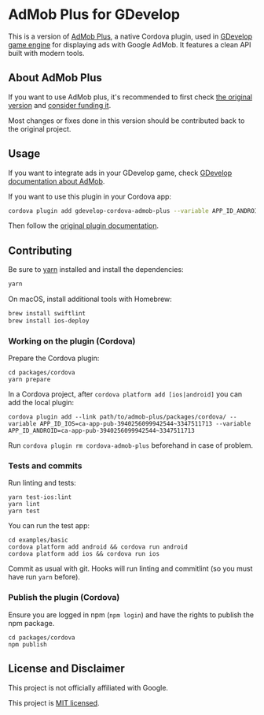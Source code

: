 # AdMob Plus for GDevelop

This is a version of [AdMob Plus](https://admob-plus.github.io/funding.html), a native Cordova plugin, used in [GDevelop game engine](https://gdevelop-app.com) for displaying ads with Google AdMob. It features a clean API built with modern tools.

## About AdMob Plus

If you want to use AdMob plus, it's recommended to first check [the original version](https://admob-plus.github.io/docs/) and [consider funding it](https://admob-plus.github.io/funding).

Most changes or fixes done in this version should be contributed back to the original project.

## Usage

If you want to integrate ads in your GDevelop game, check [GDevelop documentation about AdMob](http://wiki.compilgames.net/doku.php/gdevelop5/all-features/admob).

If you want to use this plugin in your Cordova app:

```sh
cordova plugin add gdevelop-cordova-admob-plus --variable APP_ID_ANDROID=ca-app-pub-xxx~xxx --variable APP_ID_IOS=ca-app-pub-xxx~xxx
```

Then follow the [original plugin documentation](https://admob-plus.github.io/docs/).

## Contributing

Be sure to [yarn](https://yarnpkg.com/) installed and install the dependencies:

```sh
yarn
```

On macOS, install additional tools with Homebrew:

```sh
brew install swiftlint
brew install ios-deploy
```

### Working on the plugin (Cordova)

Prepare the Cordova plugin:

```
cd packages/cordova
yarn prepare
```

In a Cordova project, after `cordova platform add [ios|android]` you can add the local plugin:

```
cordova plugin add --link path/to/admob-plus/packages/cordova/ --variable APP_ID_IOS=ca-app-pub-3940256099942544~3347511713 --variable APP_ID_ANDROID=ca-app-pub-3940256099942544~3347511713
```

Run `cordova plugin rm cordova-admob-plus` beforehand in case of problem.

### Tests and commits

Run linting and tests:

```
yarn test-ios:lint
yarn lint
yarn test
```

You can run the test app:

```
cd examples/basic
cordova platform add android && cordova run android
cordova platform add ios && cordova run ios
```

Commit as usual with git. Hooks will run linting and commitlint (so you must have run `yarn` before).

### Publish the plugin (Cordova)

Ensure you are logged in npm (`npm login`) and have the rights to publish the npm package.

```
cd packages/cordova
npm publish
```

## License and Disclaimer

This project is not officially affiliated with Google.

This project is [MIT licensed](./LICENSE).
